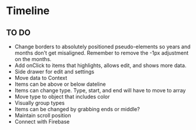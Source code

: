# Timeline

## TO DO
- Change borders to absolutely positioned pseudo-elements so years and months don't get misaligned. Remember to remove the -1px adjustment on the months.
- Add onClick to items that highlights, allows edit, and shows more data.
- Side drawer for edit and settings
- Move data to Context
- Items can be above or below dateline
- Items can change type. Type, start, and end will have to move to array
- Move type to object that includes color
- Visually group types
- Items can be changed by grabbing ends or middle?
- Maintain scroll position
- Connect with Firebase
